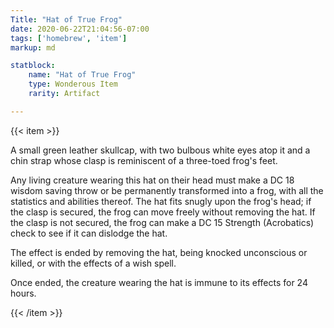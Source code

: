 ```yaml
---
Title: "Hat of True Frog"
date: 2020-06-22T21:04:56-07:00
tags: ['homebrew', 'item']
markup: md

statblock:
    name: "Hat of True Frog"
    type: Wonderous Item
    rarity: Artifact

---
```


{{< item >}}

A small green leather skullcap, with two bulbous white eyes atop it and a chin strap whose clasp is reminiscent of a three-toed frog's feet.

Any living creature wearing this hat on their head must make a DC 18 wisdom saving throw or be permanently transformed into a frog, with all the statistics and abilities thereof. The hat fits snugly upon the frog's head; if the clasp is secured, the frog can move freely without removing the hat. If the clasp is not secured, the frog can make a DC 15 Strength (Acrobatics) check to see if it can dislodge the hat.

The effect is ended by removing the hat, being knocked unconscious or killed, or with the effects of a wish spell.

Once ended, the creature wearing the hat is immune to its effects for 24 hours.

{{< /item >}}
